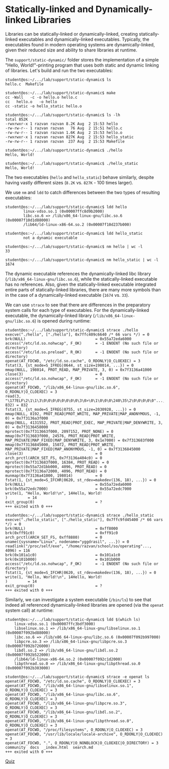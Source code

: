 # Statically-linked and Dynamically-linked Libraries

Libraries can be statically-linked or dynamically-linked, creating statically-linked executables and dynamically-linked executables.
Typically, the executables found in modern operating systems are dynamically-linked, given their reduced size and ability to share libraries at runtime.

The `support/static-dynamic/` folder stores the implementation of a simple "Hello, World!"-printing program that uses both static and dynamic linking of libraries.
Let's build and run the two executables:

```console
student@os:~/.../lab/support/static-dynamic$ ls
hello.c  Makefile

student@os:~/.../lab/support/static-dynamic$ make
cc -Wall   -c -o hello.o hello.c
cc   hello.o   -o hello
cc -static -o hello_static hello.o

student@os:~/.../lab/support/static-dynamic$ ls -lh
total 852K
-rwxrwxr-x 1 razvan razvan 8.2K Aug  2 15:53 hello
-rw-rw-r-- 1 razvan razvan   76 Aug  2 15:51 hello.c
-rw-rw-r-- 1 razvan razvan 1.6K Aug  2 15:53 hello.o
-rwxrwxr-x 1 razvan razvan 827K Aug  2 15:53 hello_static
-rw-rw-r-- 1 razvan razvan  237 Aug  2 15:53 Makefile

student@os:~/.../lab/support/static-dynamic$ ./hello
Hello, World!

student@os:~/.../lab/support/static-dynamic$ ./hello_static
Hello, World!
```

The two executables (`hello` and `hello_static`) behave similarly, despite having vastly different sizes (`8.2K` vs. `827K` - 100 times larger).

We use `nm` and `ldd` to catch differences between the two types of resulting executables:

```console
student@os:~/.../lab/support/static-dynamic$ ldd hello
        linux-vdso.so.1 (0x00007ffc8d9b2000)
        libc.so.6 => /lib/x86_64-linux-gnu/libc.so.6 (0x00007f10d1d88000)
        /lib64/ld-linux-x86-64.so.2 (0x00007f10d237b000)

student@os:~/.../lab/support/static-dynamic$ ldd hello_static
        not a dynamic executable

student@os:~/.../lab/support/static-dynamic$ nm hello | wc -l
33

student@os:~/.../lab/support/static-dynamic$ nm hello_static | wc -l
1674
```

The dynamic executable references the dynamically-linked libc library (`/lib/x86_64-linux-gnu/libc.so.6`), while the statically-linked executable has no references.
Also, given the statically-linked executable integrated entire parts of statically-linked libraries, there are many more symbols than in the case of a dynamically-linked executable (`1674` vs. `33`).

We can use `strace` to see that there are differences in the preparatory system calls for each type of executables.
For the dynamically-linked executable, the dynamically-linked library (`/lib/x86_64-linux-gnu/libc.so.6`) is opened during runtime:

```console
student@os:~/.../lab/support/static-dynamic$ strace ./hello
execve("./hello", ["./hello"], 0x7ffc409c6640 /* 66 vars */) = 0
brk(NULL)                               = 0x55a72eda6000
access("/etc/ld.so.nohwcap", F_OK)      = -1 ENOENT (No such file or directory)
access("/etc/ld.so.preload", R_OK)      = -1 ENOENT (No such file or directory)
openat(AT_FDCWD, "/etc/ld.so.cache", O_RDONLY|O_CLOEXEC) = 3
fstat(3, {st_mode=S_IFREG|0644, st_size=198014, ...}) = 0
mmap(NULL, 198014, PROT_READ, MAP_PRIVATE, 3, 0) = 0x7f3136a41000
close(3)                                = 0
access("/etc/ld.so.nohwcap", F_OK)      = -1 ENOENT (No such file or directory)
openat(AT_FDCWD, "/lib/x86_64-linux-gnu/libc.so.6", O_RDONLY|O_CLOEXEC) = 3
read(3, "\177ELF\2\1\1\3\0\0\0\0\0\0\0\0\3\0>\0\1\0\0\0\240\35\2\0\0\0\0\0"..., 832) = 832
fstat(3, {st_mode=S_IFREG|0755, st_size=2030928, ...}) = 0
mmap(NULL, 8192, PROT_READ|PROT_WRITE, MAP_PRIVATE|MAP_ANONYMOUS, -1, 0) = 0x7f3136a3f000
mmap(NULL, 4131552, PROT_READ|PROT_EXEC, MAP_PRIVATE|MAP_DENYWRITE, 3, 0) = 0x7f3136458000
mprotect(0x7f313663f000, 2097152, PROT_NONE) = 0
mmap(0x7f313683f000, 24576, PROT_READ|PROT_WRITE, MAP_PRIVATE|MAP_FIXED|MAP_DENYWRITE, 3, 0x1e7000) = 0x7f313683f000
mmap(0x7f3136845000, 15072, PROT_READ|PROT_WRITE, MAP_PRIVATE|MAP_FIXED|MAP_ANONYMOUS, -1, 0) = 0x7f3136845000
close(3)                                = 0
arch_prctl(ARCH_SET_FS, 0x7f3136a404c0) = 0
mprotect(0x7f313683f000, 16384, PROT_READ) = 0
mprotect(0x55a72d1bb000, 4096, PROT_READ) = 0
mprotect(0x7f3136a72000, 4096, PROT_READ) = 0
munmap(0x7f3136a41000, 198014)          = 0
fstat(1, {st_mode=S_IFCHR|0620, st_rdev=makedev(136, 18), ...}) = 0
brk(NULL)                               = 0x55a72eda6000
brk(0x55a72edc7000)                     = 0x55a72edc7000
write(1, "Hello, World!\n", 14Hello, World!
)         = 14
exit_group(0)                           = ?
+++ exited with 0 +++

student@os:~/.../lab/support/static-dynamic$ strace ./hello_static
execve("./hello_static", ["./hello_static"], 0x7ffc9fd45400 /* 66 vars */) = 0
brk(NULL)                               = 0xff8000
brk(0xff91c0)                           = 0xff91c0
arch_prctl(ARCH_SET_FS, 0xff8880)       = 0
uname({sysname="Linux", nodename="yggdrasil", ...}) = 0
readlink("/proc/self/exe", "/home/razvan/school/so/operating"..., 4096) = 116
brk(0x101a1c0)                          = 0x101a1c0
brk(0x101b000)                          = 0x101b000
access("/etc/ld.so.nohwcap", F_OK)      = -1 ENOENT (No such file or directory)
fstat(1, {st_mode=S_IFCHR|0620, st_rdev=makedev(136, 18), ...}) = 0
write(1, "Hello, World!\n", 14Hello, World!
)         = 14
exit_group(0)                           = ?
+++ exited with 0 +++
```

Similarly, we can investigate a system executable (`/bin/ls`) to see that indeed all referenced dynamically-linked libraries are opened (via the `openat` system call) at runtime:

```console
student@os:~/.../lab/support/static-dynamic$ ldd $(which ls)
	linux-vdso.so.1 (0x00007ffc3bdf3000)
	libselinux.so.1 => /lib/x86_64-linux-gnu/libselinux.so.1 (0x00007f092bd88000)
	libc.so.6 => /lib/x86_64-linux-gnu/libc.so.6 (0x00007f092b997000)
	libpcre.so.3 => /lib/x86_64-linux-gnu/libpcre.so.3 (0x00007f092b726000)
	libdl.so.2 => /lib/x86_64-linux-gnu/libdl.so.2 (0x00007f092b522000)
	/lib64/ld-linux-x86-64.so.2 (0x00007f092c1d2000)
	libpthread.so.0 => /lib/x86_64-linux-gnu/libpthread.so.0 (0x00007f092b303000)

student@os:~/.../lab/support/static-dynamic$ strace -e openat ls
openat(AT_FDCWD, "/etc/ld.so.cache", O_RDONLY|O_CLOEXEC) = 3
openat(AT_FDCWD, "/lib/x86_64-linux-gnu/libselinux.so.1", O_RDONLY|O_CLOEXEC) = 3
openat(AT_FDCWD, "/lib/x86_64-linux-gnu/libc.so.6", O_RDONLY|O_CLOEXEC) = 3
openat(AT_FDCWD, "/lib/x86_64-linux-gnu/libpcre.so.3", O_RDONLY|O_CLOEXEC) = 3
openat(AT_FDCWD, "/lib/x86_64-linux-gnu/libdl.so.2", O_RDONLY|O_CLOEXEC) = 3
openat(AT_FDCWD, "/lib/x86_64-linux-gnu/libpthread.so.0", O_RDONLY|O_CLOEXEC) = 3
openat(AT_FDCWD, "/proc/filesystems", O_RDONLY|O_CLOEXEC) = 3
openat(AT_FDCWD, "/usr/lib/locale/locale-archive", O_RDONLY|O_CLOEXEC) = 3
openat(AT_FDCWD, ".", O_RDONLY|O_NONBLOCK|O_CLOEXEC|O_DIRECTORY) = 3
community  docs  _index.html  search.md
+++ exited with 0 +++
```

[Quiz](../quiz/libs.md)
